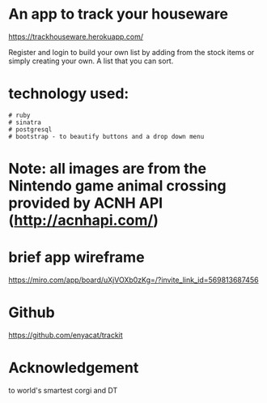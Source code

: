 # An app to track your houseware
https://trackhouseware.herokuapp.com/

Register and login to build your own list by adding from the stock items or simply creating your own. A list that you can sort.
# technology used:
    # ruby
    # sinatra
    # postgresql
    # bootstrap - to beautify buttons and a drop down menu

# Note: all images are from the Nintendo game animal crossing provided by ACNH API (http://acnhapi.com/)

# brief app wireframe
https://miro.com/app/board/uXjVOXb0zKg=/?invite_link_id=569813687456

# Github
https://github.com/enyacat/trackit

# Acknowledgement
to world's smartest corgi and DT
